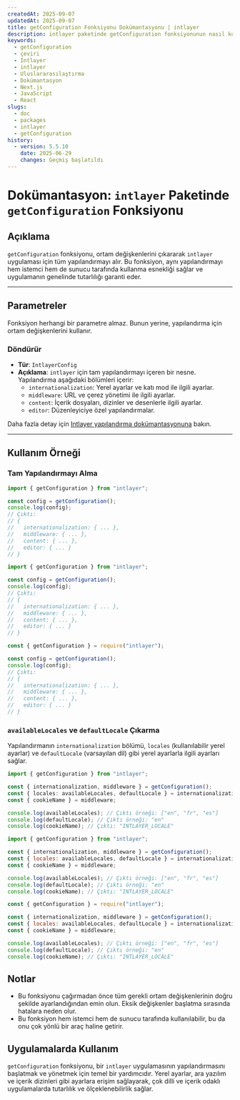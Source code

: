 ```yaml
---
createdAt: 2025-09-07
updatedAt: 2025-09-07
title: getConfiguration Fonksiyonu Dokümantasyonu | intlayer
description: intlayer paketinde getConfiguration fonksiyonunun nasıl kullanılacağını görün
keywords:
  - getConfiguration
  - çeviri
  - Intlayer
  - intlayer
  - Uluslararasılaştırma
  - Dokümantasyon
  - Next.js
  - JavaScript
  - React
slugs:
  - doc
  - packages
  - intlayer
  - getConfiguration
history:
  - version: 5.5.10
    date: 2025-06-29
    changes: Geçmiş başlatıldı
---
```


# Dokümantasyon: `intlayer` Paketinde `getConfiguration` Fonksiyonu

## Açıklama

`getConfiguration` fonksiyonu, ortam değişkenlerini çıkararak `intlayer` uygulaması için tüm yapılandırmayı alır. Bu fonksiyon, aynı yapılandırmayı hem istemci hem de sunucu tarafında kullanma esnekliği sağlar ve uygulamanın genelinde tutarlılığı garanti eder.

---

## Parametreler

Fonksiyon herhangi bir parametre almaz. Bunun yerine, yapılandırma için ortam değişkenlerini kullanır.

### Döndürür

- **Tür**: `IntlayerConfig`
- **Açıklama**: `intlayer` için tam yapılandırmayı içeren bir nesne. Yapılandırma aşağıdaki bölümleri içerir:
  - `internationalization`: Yerel ayarlar ve katı mod ile ilgili ayarlar.
  - `middleware`: URL ve çerez yönetimi ile ilgili ayarlar.
  - `content`: İçerik dosyaları, dizinler ve desenlerle ilgili ayarlar.
  - `editor`: Düzenleyiciye özel yapılandırmalar.

Daha fazla detay için [Intlayer yapılandırma dokümantasyonuna](https://github.com/aymericzip/intlayer/blob/main/docs/docs/en/configuration.md) bakın.

---

## Kullanım Örneği

### Tam Yapılandırmayı Alma

```typescript codeFormat="typescript"
import { getConfiguration } from "intlayer";

const config = getConfiguration();
console.log(config);
// Çıktı:
// {
//   internationalization: { ... },
//   middleware: { ... },
//   content: { ... },
//   editor: { ... }
// }
```

```javascript codeFormat="esm"
import { getConfiguration } from "intlayer";

const config = getConfiguration();
console.log(config);
// Çıktı:
// {
//   internationalization: { ... },
//   middleware: { ... },
//   content: { ... },
//   editor: { ... }
// }
```

```javascript codeFormat="commonjs"
const { getConfiguration } = require("intlayer");

const config = getConfiguration();
console.log(config);
// Çıktı:
// {
//   internationalization: { ... },
//   middleware: { ... },
//   content: { ... },
//   editor: { ... }
// }
```

### `availableLocales` ve `defaultLocale` Çıkarma

Yapılandırmanın `internationalization` bölümü, `locales` (kullanılabilir yerel ayarlar) ve `defaultLocale` (varsayılan dil) gibi yerel ayarlarla ilgili ayarları sağlar.

```typescript codeFormat="typescript"
import { getConfiguration } from "intlayer";

const { internationalization, middleware } = getConfiguration();
const { locales: availableLocales, defaultLocale } = internationalization;
const { cookieName } = middleware;

console.log(availableLocales); // Çıktı örneği: ["en", "fr", "es"]
console.log(defaultLocale); // Çıktı örneği: "en"
console.log(cookieName); // Çıktı: "INTLAYER_LOCALE"
```

```javascript codeFormat="esm"
import { getConfiguration } from "intlayer";

const { internationalization, middleware } = getConfiguration();
const { locales: availableLocales, defaultLocale } = internationalization;
const { cookieName } = middleware;

console.log(availableLocales); // Çıktı örneği: ["en", "fr", "es"]
console.log(defaultLocale); // Çıktı örneği: "en"
console.log(cookieName); // Çıktı: "INTLAYER_LOCALE"
```

```javascript codeFormat="commonjs"
const { getConfiguration } = require("intlayer");

const { internationalization, middleware } = getConfiguration();
const { locales: availableLocales, defaultLocale } = internationalization;
const { cookieName } = middleware;

console.log(availableLocales); // Çıktı örneği: ["en", "fr", "es"]
console.log(defaultLocale); // Çıktı örneği: "en"
console.log(cookieName); // Çıktı: "INTLAYER_LOCALE"
```

## Notlar

- Bu fonksiyonu çağırmadan önce tüm gerekli ortam değişkenlerinin doğru şekilde ayarlandığından emin olun. Eksik değişkenler başlatma sırasında hatalara neden olur.
- Bu fonksiyon hem istemci hem de sunucu tarafında kullanılabilir, bu da onu çok yönlü bir araç haline getirir.

## Uygulamalarda Kullanım

`getConfiguration` fonksiyonu, bir `intlayer` uygulamasının yapılandırmasını başlatmak ve yönetmek için temel bir yardımcıdır. Yerel ayarlar, ara yazılım ve içerik dizinleri gibi ayarlara erişim sağlayarak, çok dilli ve içerik odaklı uygulamalarda tutarlılık ve ölçeklenebilirlik sağlar.
